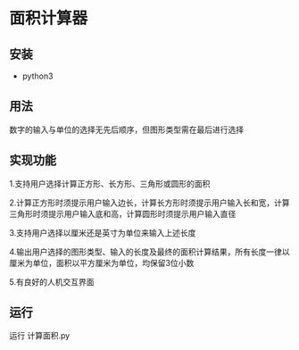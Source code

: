 # 面积计算器
## 安装
- python3
## 用法
数字的输入与单位的选择无先后顺序，但图形类型需在最后进行选择
## 实现功能
1.支持用户选择计算正方形、长方形、三角形或圆形的面积

2.计算正方形时须提示用户输入边长，计算长方形时须提示用户输入长和宽，计算三角形时须提示用户输入底和高，计算圆形时须提示用户输入直径

3.支持用户选择以厘米还是英寸为单位来输入上述长度

4.输出用户选择的图形类型、输入的长度及最终的面积计算结果，所有长度一律以厘米为单位，面积以平方厘米为单位，均保留3位小数

5.有良好的人机交互界面
## 运行
运行 计算面积.py